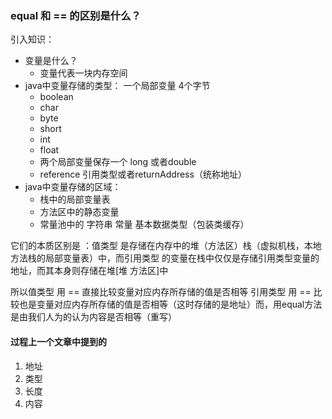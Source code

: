 ### equal 和 == 的区别是什么？

引入知识：
+ 变量是什么？
    - 变量代表一块内存空间
+ java中变量存储的类型： 一个局部变量 4个字节
    - boolean
    - char
    - byte
    - short
    - int
    - float
    - 两个局部变量保存一个 long 或者double
    - reference 引用类型或者returnAddress（统称地址）
 + java中变量存储的区域：
    - 栈中的局部变量表
    - 方法区中的静态变量
    - 常量池中的 字符串 常量 基本数据类型（包装类缓存）


它们的本质区别是 ：值类型 是存储在内存中的堆（方法区）栈（虚拟机栈，本地方法栈的局部变量表）中，而引用类型 的变量在栈中仅仅是存储引用类型变量的地址，而其本身则存储在堆[堆 方法区]中

所以值类型    用 == 直接比较变量对应内存所存储的值是否相等
    引用类型  用 == 比较也是变量对应内存所存储的值是否相等（这时存储的是地址）而，用equal方法 是由我们人为的认为内容是否相等（重写）

#### 过程上一个文章中提到的
1. 地址
2. 类型
3. 长度
4. 内容
